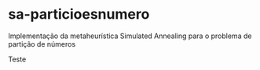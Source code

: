 # sa-particioesnumero
Implementação da metaheurística Simulated Annealing para o problema de partição de números

Teste
